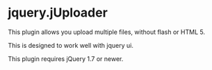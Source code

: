 jquery.jUploader
================

This plugin allows you upload multiple files, without flash or HTML 5.

This is designed to work well with jquery ui.

This plugin requires jQuery 1.7 or newer.